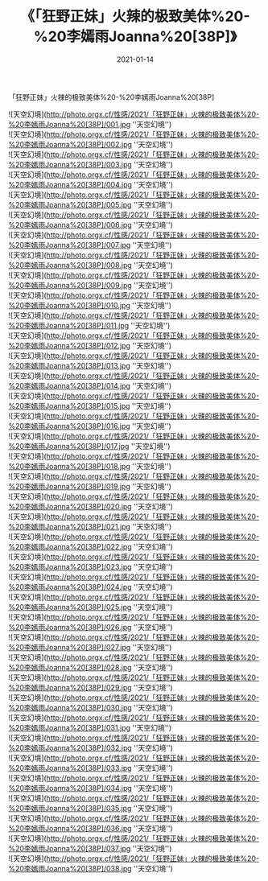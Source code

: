 ﻿---
layout: post
title: 《「狂野正妹」火辣的极致美体%20-%20李嫣雨Joanna%20[38P]》
date: 2021-01-14
img: http://photo.orgx.cf/性感/2021/「狂野正妹」火辣的极致美体%20-%20李嫣雨Joanna%20[38P]/000.jpg
tags: [美女,性感,泳衣]
---

「狂野正妹」火辣的极致美体%20-%20李嫣雨Joanna%20[38P]



![天空幻境](http://photo.orgx.cf/性感/2021/「狂野正妹」火辣的极致美体%20-%20李嫣雨Joanna%20[38P]/001.jpg ''天空幻境'')<br>
![天空幻境](http://photo.orgx.cf/性感/2021/「狂野正妹」火辣的极致美体%20-%20李嫣雨Joanna%20[38P]/002.jpg ''天空幻境'')<br>
![天空幻境](http://photo.orgx.cf/性感/2021/「狂野正妹」火辣的极致美体%20-%20李嫣雨Joanna%20[38P]/003.jpg ''天空幻境'')<br>
![天空幻境](http://photo.orgx.cf/性感/2021/「狂野正妹」火辣的极致美体%20-%20李嫣雨Joanna%20[38P]/004.jpg ''天空幻境'')<br>
![天空幻境](http://photo.orgx.cf/性感/2021/「狂野正妹」火辣的极致美体%20-%20李嫣雨Joanna%20[38P]/005.jpg ''天空幻境'')<br>
![天空幻境](http://photo.orgx.cf/性感/2021/「狂野正妹」火辣的极致美体%20-%20李嫣雨Joanna%20[38P]/006.jpg ''天空幻境'')<br>
![天空幻境](http://photo.orgx.cf/性感/2021/「狂野正妹」火辣的极致美体%20-%20李嫣雨Joanna%20[38P]/007.jpg ''天空幻境'')<br>
![天空幻境](http://photo.orgx.cf/性感/2021/「狂野正妹」火辣的极致美体%20-%20李嫣雨Joanna%20[38P]/008.jpg ''天空幻境'')<br>
![天空幻境](http://photo.orgx.cf/性感/2021/「狂野正妹」火辣的极致美体%20-%20李嫣雨Joanna%20[38P]/009.jpg ''天空幻境'')<br>
![天空幻境](http://photo.orgx.cf/性感/2021/「狂野正妹」火辣的极致美体%20-%20李嫣雨Joanna%20[38P]/010.jpg ''天空幻境'')<br>
![天空幻境](http://photo.orgx.cf/性感/2021/「狂野正妹」火辣的极致美体%20-%20李嫣雨Joanna%20[38P]/011.jpg ''天空幻境'')<br>
![天空幻境](http://photo.orgx.cf/性感/2021/「狂野正妹」火辣的极致美体%20-%20李嫣雨Joanna%20[38P]/012.jpg ''天空幻境'')<br>
![天空幻境](http://photo.orgx.cf/性感/2021/「狂野正妹」火辣的极致美体%20-%20李嫣雨Joanna%20[38P]/013.jpg ''天空幻境'')<br>
![天空幻境](http://photo.orgx.cf/性感/2021/「狂野正妹」火辣的极致美体%20-%20李嫣雨Joanna%20[38P]/014.jpg ''天空幻境'')<br>
![天空幻境](http://photo.orgx.cf/性感/2021/「狂野正妹」火辣的极致美体%20-%20李嫣雨Joanna%20[38P]/015.jpg ''天空幻境'')<br>
![天空幻境](http://photo.orgx.cf/性感/2021/「狂野正妹」火辣的极致美体%20-%20李嫣雨Joanna%20[38P]/016.jpg ''天空幻境'')<br>
![天空幻境](http://photo.orgx.cf/性感/2021/「狂野正妹」火辣的极致美体%20-%20李嫣雨Joanna%20[38P]/017.jpg ''天空幻境'')<br>
![天空幻境](http://photo.orgx.cf/性感/2021/「狂野正妹」火辣的极致美体%20-%20李嫣雨Joanna%20[38P]/018.jpg ''天空幻境'')<br>
![天空幻境](http://photo.orgx.cf/性感/2021/「狂野正妹」火辣的极致美体%20-%20李嫣雨Joanna%20[38P]/019.jpg ''天空幻境'')<br>
![天空幻境](http://photo.orgx.cf/性感/2021/「狂野正妹」火辣的极致美体%20-%20李嫣雨Joanna%20[38P]/020.jpg ''天空幻境'')<br>
![天空幻境](http://photo.orgx.cf/性感/2021/「狂野正妹」火辣的极致美体%20-%20李嫣雨Joanna%20[38P]/021.jpg ''天空幻境'')<br>
![天空幻境](http://photo.orgx.cf/性感/2021/「狂野正妹」火辣的极致美体%20-%20李嫣雨Joanna%20[38P]/022.jpg ''天空幻境'')<br>
![天空幻境](http://photo.orgx.cf/性感/2021/「狂野正妹」火辣的极致美体%20-%20李嫣雨Joanna%20[38P]/023.jpg ''天空幻境'')<br>
![天空幻境](http://photo.orgx.cf/性感/2021/「狂野正妹」火辣的极致美体%20-%20李嫣雨Joanna%20[38P]/024.jpg ''天空幻境'')<br>
![天空幻境](http://photo.orgx.cf/性感/2021/「狂野正妹」火辣的极致美体%20-%20李嫣雨Joanna%20[38P]/025.jpg ''天空幻境'')<br>
![天空幻境](http://photo.orgx.cf/性感/2021/「狂野正妹」火辣的极致美体%20-%20李嫣雨Joanna%20[38P]/026.jpg ''天空幻境'')<br>
![天空幻境](http://photo.orgx.cf/性感/2021/「狂野正妹」火辣的极致美体%20-%20李嫣雨Joanna%20[38P]/027.jpg ''天空幻境'')<br>
![天空幻境](http://photo.orgx.cf/性感/2021/「狂野正妹」火辣的极致美体%20-%20李嫣雨Joanna%20[38P]/028.jpg ''天空幻境'')<br>
![天空幻境](http://photo.orgx.cf/性感/2021/「狂野正妹」火辣的极致美体%20-%20李嫣雨Joanna%20[38P]/029.jpg ''天空幻境'')<br>
![天空幻境](http://photo.orgx.cf/性感/2021/「狂野正妹」火辣的极致美体%20-%20李嫣雨Joanna%20[38P]/030.jpg ''天空幻境'')<br>
![天空幻境](http://photo.orgx.cf/性感/2021/「狂野正妹」火辣的极致美体%20-%20李嫣雨Joanna%20[38P]/031.jpg ''天空幻境'')<br>
![天空幻境](http://photo.orgx.cf/性感/2021/「狂野正妹」火辣的极致美体%20-%20李嫣雨Joanna%20[38P]/032.jpg ''天空幻境'')<br>
![天空幻境](http://photo.orgx.cf/性感/2021/「狂野正妹」火辣的极致美体%20-%20李嫣雨Joanna%20[38P]/033.jpg ''天空幻境'')<br>
![天空幻境](http://photo.orgx.cf/性感/2021/「狂野正妹」火辣的极致美体%20-%20李嫣雨Joanna%20[38P]/034.jpg ''天空幻境'')<br>
![天空幻境](http://photo.orgx.cf/性感/2021/「狂野正妹」火辣的极致美体%20-%20李嫣雨Joanna%20[38P]/035.jpg ''天空幻境'')<br>
![天空幻境](http://photo.orgx.cf/性感/2021/「狂野正妹」火辣的极致美体%20-%20李嫣雨Joanna%20[38P]/036.jpg ''天空幻境'')<br>
![天空幻境](http://photo.orgx.cf/性感/2021/「狂野正妹」火辣的极致美体%20-%20李嫣雨Joanna%20[38P]/037.jpg ''天空幻境'')<br>
![天空幻境](http://photo.orgx.cf/性感/2021/「狂野正妹」火辣的极致美体%20-%20李嫣雨Joanna%20[38P]/038.jpg ''天空幻境'')<br>